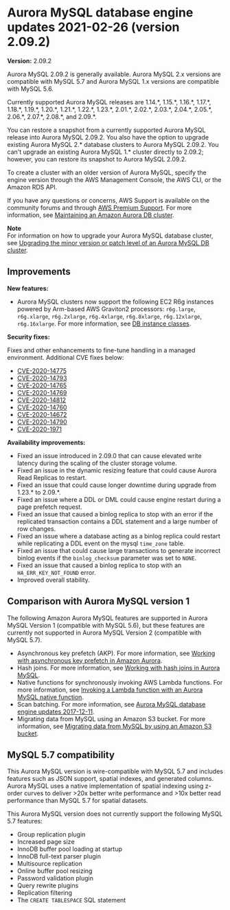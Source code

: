 # Aurora MySQL database engine updates 2021\-02\-26 \(version 2\.09\.2\)<a name="AuroraMySQL.Updates.2092"></a>

 **Version:** 2\.09\.2 

 Aurora MySQL 2\.09\.2 is generally available\. Aurora MySQL 2\.x versions are compatible with MySQL 5\.7 and Aurora MySQL 1\.x versions are compatible with MySQL 5\.6\. 

 Currently supported Aurora MySQL releases are 1\.14\.\*, 1\.15\.\*, 1\.16\.\*, 1\.17\.\*, 1\.18\.\*, 1\.19\.\*, 1\.20\.\*, 1\.21\.\*, 1\.22\.\*, 1\.23\.\*, 2\.01\.\*, 2\.02\.\*, 2\.03\.\*, 2\.04\.\*, 2\.05\.\*, 2\.06\.\*, 2\.07\.\*, 2\.08\.\*, and 2\.09\.\*\. 

 You can restore a snapshot from a currently supported Aurora MySQL release into Aurora MySQL 2\.09\.2\. You also have the option to upgrade existing Aurora MySQL 2\.\* database clusters to Aurora MySQL 2\.09\.2\. You can't upgrade an existing Aurora MySQL 1\.\* cluster directly to 2\.09\.2; however, you can restore its snapshot to Aurora MySQL 2\.09\.2\. 

 To create a cluster with an older version of Aurora MySQL, specify the engine version through the AWS Management Console, the AWS CLI, or the Amazon RDS API\. 

 If you have any questions or concerns, AWS Support is available on the community forums and through [AWS Premium Support](http://aws.amazon.com/support)\. For more information, see [Maintaining an Amazon Aurora DB cluster](USER_UpgradeDBInstance.Maintenance.md)\. 

**Note**  
 For information on how to upgrade your Aurora MySQL database cluster, see [Upgrading the minor version or patch level of an Aurora MySQL DB cluster](AuroraMySQL.Updates.Patching.md)\. 

## Improvements<a name="AuroraMySQL.Updates.2092.Improvements"></a>

 **New features:** 
+  Aurora MySQL clusters now support the following EC2 R6g instances powered by Arm\-based AWS Graviton2 processors: `r6g.large`, `r6g.xlarge`, `r6g.2xlarge`, `r6g.4xlarge`, `r6g.8xlarge`, `r6g.12xlarge`, `r6g.16xlarge`\. For more information, see [DB instance classes](Concepts.DBInstanceClass.md)\. 

 **Security fixes:** 

 Fixes and other enhancements to fine\-tune handling in a managed environment\. Additional CVE fixes below: 
+  [CVE\-2020\-14775](https://cve.mitre.org/cgi-bin/cvename.cgi?name=CVE-2020-14775) 
+  [CVE\-2020\-14793](https://cve.mitre.org/cgi-bin/cvename.cgi?name=CVE-2020-14793) 
+  [CVE\-2020\-14765](https://cve.mitre.org/cgi-bin/cvename.cgi?name=CVE-2020-14765) 
+  [CVE\-2020\-14769](https://cve.mitre.org/cgi-bin/cvename.cgi?name=CVE-2020-14769) 
+  [CVE\-2020\-14812](https://cve.mitre.org/cgi-bin/cvename.cgi?name=CVE-2020-14812) 
+  [CVE\-2020\-14760](https://cve.mitre.org/cgi-bin/cvename.cgi?name=CVE-2020-14760) 
+  [CVE\-2020\-14672](https://cve.mitre.org/cgi-bin/cvename.cgi?name=CVE-2020-14672) 
+  [CVE\-2020\-14790](https://cve.mitre.org/cgi-bin/cvename.cgi?name=CVE-2020-14790) 
+  [CVE\-2020\-1971](https://cve.mitre.org/cgi-bin/cvename.cgi?name=CVE-2020-1971) 

 **Availability improvements:** 
+  Fixed an issue introduced in 2\.09\.0 that can cause elevated write latency during the scaling of the cluster storage volume\. 
+  Fixed an issue in the dynamic resizing feature that could cause Aurora Read Replicas to restart\. 
+  Fixed an issue that could cause longer downtime during upgrade from 1\.23\.\* to 2\.09\.\*\. 
+  Fixed an issue where a DDL or DML could cause engine restart during a page prefetch request\. 
+  Fixed an issue that caused a binlog replica to stop with an error if the replicated transaction contains a DDL statement and a large number of row changes\. 
+  Fixed an issue where a database acting as a binlog replica could restart while replicating a DDL event on the mysql `time_zone` table\. 
+  Fixed an issue that could cause large transactions to generate incorrect binlog events if the `binlog_checksum` parameter was set to `NONE`\. 
+  Fixed an issue that caused a binlog replica to stop with an `HA_ERR_KEY_NOT_FOUND` error\. 
+  Improved overall stability\. 

## Comparison with Aurora MySQL version 1<a name="AuroraMySQL.Updates.2092.Compare56"></a>

The following Amazon Aurora MySQL features are supported in Aurora MySQL Version 1 \(compatible with MySQL 5\.6\), but these features are currently not supported in Aurora MySQL Version 2 \(compatible with MySQL 5\.7\)\.
+ Asynchronous key prefetch \(AKP\)\. For more information, see [Working with asynchronous key prefetch in Amazon Aurora](AuroraMySQL.BestPractices.md#Aurora.BestPractices.AKP)\.
+ Hash joins\. For more information, see [Working with hash joins in Aurora MySQL](AuroraMySQL.BestPractices.md#Aurora.BestPractices.HashJoin)\.
+ Native functions for synchronously invoking AWS Lambda functions\. For more information, see [Invoking a Lambda function with an Aurora MySQL native function](AuroraMySQL.Integrating.Lambda.md#AuroraMySQL.Integrating.NativeLambda)\.
+ Scan batching\. For more information, see [Aurora MySQL database engine updates 2017\-12\-11](AuroraMySQL.Updates.20171211.md)\.
+ Migrating data from MySQL using an Amazon S3 bucket\. For more information, see [Migrating data from MySQL by using an Amazon S3 bucket](AuroraMySQL.Migrating.ExtMySQL.md#AuroraMySQL.Migrating.ExtMySQL.S3)\.

## MySQL 5\.7 compatibility<a name="AuroraMySQL.Updates.2092.Compatibility"></a>

This Aurora MySQL version is wire\-compatible with MySQL 5\.7 and includes features such as JSON support, spatial indexes, and generated columns\. Aurora MySQL uses a native implementation of spatial indexing using z\-order curves to deliver >20x better write performance and >10x better read performance than MySQL 5\.7 for spatial datasets\.

This Aurora MySQL version does not currently support the following MySQL 5\.7 features:
+ Group replication plugin
+ Increased page size
+ InnoDB buffer pool loading at startup
+ InnoDB full\-text parser plugin
+ Multisource replication
+ Online buffer pool resizing
+ Password validation plugin
+ Query rewrite plugins
+ Replication filtering
+ The `CREATE TABLESPACE` SQL statement